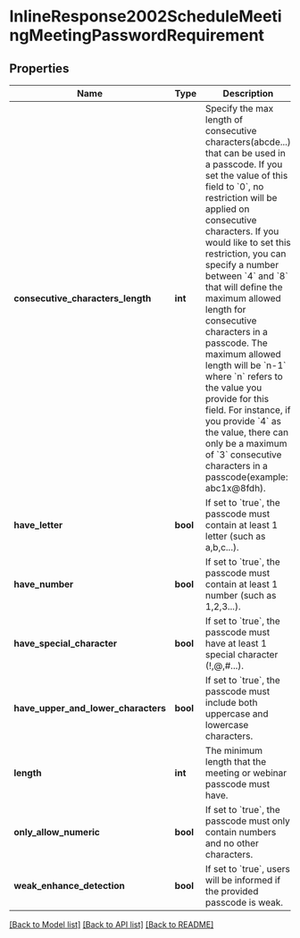 # InlineResponse2002ScheduleMeetingMeetingPasswordRequirement

## Properties
Name | Type | Description | Notes
------------ | ------------- | ------------- | -------------
**consecutive_characters_length** | **int** |  Specify the max length of consecutive characters(abcde...) that can be used in a passcode. If you set the value of this field to &#x60;0&#x60;, no restriction will be applied on consecutive characters.   If you would like to set this restriction, you can specify a number between &#x60;4&#x60; and &#x60;8&#x60; that will define the maximum allowed length for consecutive characters in a passcode.  The maximum allowed length will be &#x60;n-1&#x60; where &#x60;n&#x60; refers to the value you provide for this field.  For instance, if you provide &#x60;4&#x60; as the value, there can only be a maximum of &#x60;3&#x60; consecutive characters in a passcode(example: abc1x@8fdh). | [optional] 
**have_letter** | **bool** | If set to &#x60;true&#x60;, the passcode must contain at least 1 letter (such as a,b,c...).  | [optional] 
**have_number** | **bool** | If set to &#x60;true&#x60;, the passcode must contain at least 1 number (such as 1,2,3...). | [optional] 
**have_special_character** | **bool** | If set to &#x60;true&#x60;, the passcode must have at least 1 special character (!,@,#...). | [optional] 
**have_upper_and_lower_characters** | **bool** | If set to &#x60;true&#x60;, the passcode must include both uppercase and lowercase characters. | [optional] 
**length** | **int** | The minimum length that the meeting or webinar passcode must have. | [optional] 
**only_allow_numeric** | **bool** | If set to &#x60;true&#x60;, the passcode must only contain numbers and no other characters. | [optional] 
**weak_enhance_detection** | **bool** | If set to &#x60;true&#x60;, users will be informed if the provided passcode is weak. | [optional] 

[[Back to Model list]](../README.md#documentation-for-models) [[Back to API list]](../README.md#documentation-for-api-endpoints) [[Back to README]](../README.md)

